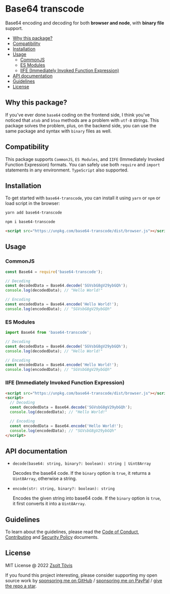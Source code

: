 # Base64 transcode

Base64 encoding and decoding for both **browser and node**, with **binary file** support.

- [Why this package?](#why-this-package)
- [Compatibility](#compatibility)
- [Installation](#installation)
- [Usage](#usage)
  - [CommonJS](#commonjs)
  - [ES Modules](#es-modules)
  - [IIFE (Immediately Invoked Function Expression)](#iife-immediately-invoked-function-expression)
- [API documentation](#api-documentation)
- [Guidelines](#guidelines)
- [License](#license)

## Why this package?

If you've ever done `base64` coding on the frontend side, I think you've noticed that `atob` and
`btoa` methods are a problem with `utf-8` strings. This package solves the problem, plus, on the
backend side, you can use the same package and syntax with `binary` files as well.

## Compatibility

This package supports `CommonJS`, `ES Modules`, and `IIFE` (Immediately Invoked Function Expression)
formats. You can safely use both `require` and `import` statements in any environment. `TypeScript`
also supported.

## Installation

To get started with `base64-transcode`, you can install it using `yarn` or `npm` or load script in
the browser:

```bash
yarn add base64-transcode
```

```bash
npm i base64-transcode
```

```html
<script src="https://unpkg.com/base64-transcode/dist/browser.js"></script>
```

## Usage

### CommonJS

```javascript
const Base64 = require('base64-transcode');

// Decoding
const decodedData = Base64.decode('SGVsbG8gV29ybGQh');
console.log(decodedData); // "Hello World!"

// Encoding
const encodedData = Base64.encode('Hello World!');
console.log(encodedData); // "SGVsbG8gV29ybGQh"
```

### ES Modules

```javascript
import Base64 from 'base64-transcode';

// Decoding
const decodedData = Base64.decode('SGVsbG8gV29ybGQh');
console.log(decodedData); // "Hello World!"

// Encoding
const encodedData = Base64.encode('Hello World!');
console.log(encodedData); // "SGVsbG8gV29ybGQh"
```

### IIFE (Immediately Invoked Function Expression)

```html
<script src="https://unpkg.com/base64-transcode/dist/browser.js"></script>
<script>
  // Decoding
  const decodedData = Base64.decode('SGVsbG8gV29ybGQh');
  console.log(decodedData); // "Hello World!"

  // Encoding
  const encodedData = Base64.encode('Hello World!');
  console.log(encodedData); // "SGVsbG8gV29ybGQh"
</script>
```

## API documentation

- `decode(base64: string, binary?: boolean): string | Uint8Array`

  Decodes the base64 code. If the `binary` option is `true`, it returns a `Uint8Array`, otherwise a
  string.

- `encode(str: string, binary?: boolean): string`

  Encodes the given string into base64 code. If the `binary` option is `true`, it first converts it
  into a `Uint8Array`.

## Guidelines

To learn about the guidelines, please read the [Code of Conduct](./CODE_OF_CONDUCT.md),
[Contributing](./CONTRIBUTING.md) and [Security Policy](./SECURITY.md) documents.

## License

MIT License @ 2022 [Zsolt Tövis](https://github.com/toviszsolt)

If you found this project interesting, please consider supporting my open source work by
[sponsoring me on GitHub](https://github.com/sponsors/toviszsolt) /
[sponsoring me on PayPal](https://www.paypal.com/paypalme/toviszsolt) /
[give the repo a star](https://github.com/toviszsolt/base64-transcode).
